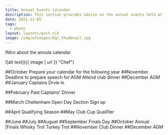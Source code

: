 ```yaml
---
title: Annual Events Calendar
description: This section provides advice on the annual events held at the golf club
date: 2021-11-05
tags:
  - photo
layout: layouts/post.njk
image: /img/w3images/bgc_thumbnail.jpg
---
```

INtro about the annula calendar.

![alt text]({{ image | url }} "Chef")

##October
Prepare your calendar for the following year
##November
Deadline to prepare speech for AGM
Attend club dinner
##December
AGM
##January
Captains Drvie in

##February
Past Captains' Dinner

##March
Cheltenham Open Day
Section Sign up

##April
Qualifying Season
##May
Club Cup Qualifier

##June
##July
##August
##September
Finals Day
##October
Annual |Finals
Whisky Trot
Turkey Trot
##November
Club Dinner
##December
AGM